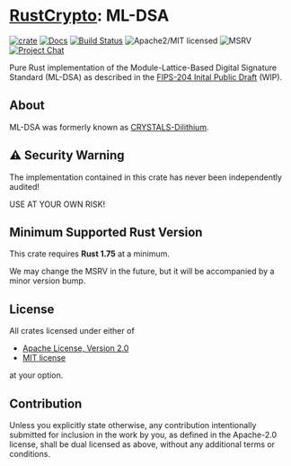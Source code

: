 # [RustCrypto]: ML-DSA

[![crate][crate-image]][crate-link]
[![Docs][docs-image]][docs-link]
[![Build Status][build-image]][build-link]
![Apache2/MIT licensed][license-image]
![MSRV][rustc-image]
[![Project Chat][chat-image]][chat-link]

Pure Rust implementation of the Module-Lattice-Based Digital Signature Standard
(ML-DSA) as described in the [FIPS-204 Inital Public Draft] (WIP).

## About

ML-DSA was formerly known as [CRYSTALS-Dilithium].

## ⚠️ Security Warning

The implementation contained in this crate has never been independently audited!

USE AT YOUR OWN RISK!

## Minimum Supported Rust Version

This crate requires **Rust 1.75** at a minimum.

We may change the MSRV in the future, but it will be accompanied by a minor
version bump.

## License

All crates licensed under either of

* [Apache License, Version 2.0](http://www.apache.org/licenses/LICENSE-2.0)
* [MIT license](http://opensource.org/licenses/MIT)

at your option.

## Contribution

Unless you explicitly state otherwise, any contribution intentionally submitted
for inclusion in the work by you, as defined in the Apache-2.0 license, shall be
dual licensed as above, without any additional terms or conditions.

[crate-image]: https://img.shields.io/crates/v/ml-dsa
[crate-link]: https://crates.io/crates/ml-dsa
[docs-image]: https://docs.rs/ml-dsa/badge.svg
[docs-link]: https://docs.rs/ml-dsa/
[build-image]: https://github.com/RustCrypto/signatures/actions/workflows/ml-dsa.yml/badge.svg
[build-link]: https://github.com/RustCrypto/signatures/actions/workflows/ml-dsa.yml
[license-image]: https://img.shields.io/badge/license-Apache2.0/MIT-blue.svg
[rustc-image]: https://img.shields.io/badge/rustc-1.75+-blue.svg
[chat-image]: https://img.shields.io/badge/zulip-join_chat-blue.svg
[chat-link]: https://rustcrypto.zulipchat.com/#narrow/stream/260048-signatures

[//]: # (links)

[RustCrypto]: https://github.com/RustCrypto
[FIPS-204 Inital Public Draft]: https://nvlpubs.nist.gov/nistpubs/FIPS/NIST.FIPS.205.ipd.pdf
[CRYSTALS-Dilithium]: https://pq-crystals.org/dilithium/
